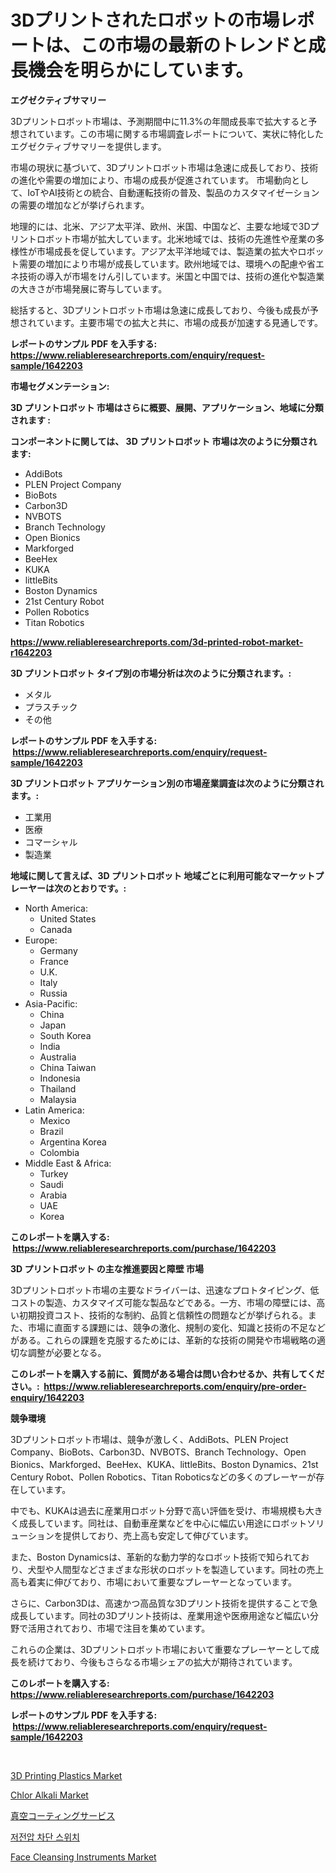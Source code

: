 <p><h1>3Dプリントされたロボットの市場レポートは、この市場の最新のトレンドと成長機会を明らかにしています。</h1></p><p><strong>エグゼクティブサマリー</strong></p>
<p><p>3Dプリントロボット市場は、予測期間中に11.3%の年間成長率で拡大すると予想されています。この市場に関する市場調査レポートについて、実状に特化したエグゼクティブサマリーを提供します。</p><p>市場の現状に基づいて、3Dプリントロボット市場は急速に成長しており、技術の進化や需要の増加により、市場の成長が促進されています。 市場動向として、IoTやAI技術との統合、自動運転技術の普及、製品のカスタマイゼーションの需要の増加などが挙げられます。</p><p>地理的には、北米、アジア太平洋、欧州、米国、中国など、主要な地域で3Dプリントロボット市場が拡大しています。北米地域では、技術の先進性や産業の多様性が市場成長を促しています。アジア太平洋地域では、製造業の拡大やロボット需要の増加により市場が成長しています。欧州地域では、環境への配慮や省エネ技術の導入が市場をけん引しています。米国と中国では、技術の進化や製造業の大きさが市場発展に寄与しています。</p><p>総括すると、3Dプリントロボット市場は急速に成長しており、今後も成長が予想されています。主要市場での拡大と共に、市場の成長が加速する見通しです。</p></p>
<p><strong>レポートのサンプル PDF を入手する: <a href="https://www.reliableresearchreports.com/enquiry/request-sample/1642203">https://www.reliableresearchreports.com/enquiry/request-sample/1642203</a></strong></p>
<p><strong>市場セグメンテーション:</strong></p>
<p><strong> 3D プリントロボット 市場はさらに概要、展開、アプリケーション、地域に分類されます :</strong></p>
<p><strong>コンポーネントに関しては、 3D プリントロボット 市場は次のように分類されます: &nbsp;</strong></p>
<p><ul><li>AddiBots</li><li>PLEN Project Company</li><li>BioBots</li><li>Carbon3D</li><li>NVBOTS</li><li>Branch Technology</li><li>Open Bionics</li><li>Markforged</li><li>BeeHex</li><li>KUKA</li><li>littleBits</li><li>Boston Dynamics</li><li>21st Century Robot</li><li>Pollen Robotics</li><li>Titan Robotics</li></ul></p>
<p><strong><a href="https://www.reliableresearchreports.com/3d-printed-robot-market-r1642203">https://www.reliableresearchreports.com/3d-printed-robot-market-r1642203</a></strong></p>
<p><strong> 3D プリントロボット タイプ別の市場分析は次のように分類されます。:</strong></p>
<p><ul><li>メタル</li><li>プラスチック</li><li>その他</li></ul></p>
<p><strong>レポートのサンプル PDF を入手する: &nbsp;<a href="https://www.reliableresearchreports.com/enquiry/request-sample/1642203">https://www.reliableresearchreports.com/enquiry/request-sample/1642203</a></strong></p>
<p><strong> 3D プリントロボット アプリケーション別の市場産業調査は次のように分類されます。:</strong></p>
<p><ul><li>工業用</li><li>医療</li><li>コマーシャル</li><li>製造業</li></ul></p>
<p><strong>地域に関して言えば、3D プリントロボット 地域ごとに利用可能なマーケットプレーヤーは次のとおりです。:</strong></p>
<p><ul>
    <li>
        North America:
        <ul>
            <li>United States</li>
            <li>Canada</li>
        </ul>
    </li>
    <li>
        Europe:
        <ul>
            <li>Germany</li>
            <li>France</li>
            <li>U.K.</li>
            <li>Italy</li>
            <li>Russia</li>
        </ul>
    </li>
    <li>
        Asia-Pacific:
        <ul>
            <li>China</li>
            <li>Japan</li>
            <li>South Korea</li>
            <li>India</li>
            <li>Australia</li>
            <li>China Taiwan</li>
            <li>Indonesia</li>
            <li>Thailand</li>
            <li>Malaysia</li>
        </ul>
    </li>
    <li>
        Latin America:
        <ul>
            <li>Mexico</li>
            <li>Brazil</li>
            <li>Argentina Korea</li>
            <li>Colombia</li>
        </ul>
    </li>
    <li>
        Middle East & Africa:
        <ul>
            <li>Turkey</li>
            <li>Saudi</li>
            <li>Arabia</li>
            <li>UAE</li>
            <li>Korea</li>
        </ul>
    </li>
    </ul></p>
<p><strong>このレポートを購入する: &nbsp;<a href="https://www.reliableresearchreports.com/purchase/1642203">https://www.reliableresearchreports.com/purchase/1642203</a></strong></p>
<p><strong>3D プリントロボット の主な推進要因と障壁 市場</strong></p>
<p><p>3Dプリントロボット市場の主要なドライバーは、迅速なプロトタイピング、低コストの製造、カスタマイズ可能な製品などである。一方、市場の障壁には、高い初期投資コスト、技術的な制約、品質と信頼性の問題などが挙げられる。また、市場に直面する課題には、競争の激化、規制の変化、知識と技術の不足などがある。これらの課題を克服するためには、革新的な技術の開発や市場戦略の適切な調整が必要となる。</p></p>
<p><strong>このレポートを購入する前に、質問がある場合は問い合わせるか、共有してください。:&nbsp; <a href="https://www.reliableresearchreports.com/enquiry/pre-order-enquiry/1642203">https://www.reliableresearchreports.com/enquiry/pre-order-enquiry/1642203</a></strong></p>
<p><strong>競争環境</strong></p>
<p><p>3Dプリントロボット市場は、競争が激しく、AddiBots、PLEN Project Company、BioBots、Carbon3D、NVBOTS、Branch Technology、Open Bionics、Markforged、BeeHex、KUKA、littleBits、Boston Dynamics、21st Century Robot、Pollen Robotics、Titan Roboticsなどの多くのプレーヤーが存在しています。</p><p>中でも、KUKAは過去に産業用ロボット分野で高い評価を受け、市場規模も大きく成長しています。同社は、自動車産業などを中心に幅広い用途にロボットソリューションを提供しており、売上高も安定して伸びています。</p><p>また、Boston Dynamicsは、革新的な動力学的なロボット技術で知られており、犬型や人間型などさまざまな形状のロボットを製造しています。同社の売上高も着実に伸びており、市場において重要なプレーヤーとなっています。</p><p>さらに、Carbon3Dは、高速かつ高品質な3Dプリント技術を提供することで急成長しています。同社の3Dプリント技術は、産業用途や医療用途など幅広い分野で活用されており、市場で注目を集めています。</p><p>これらの企業は、3Dプリントロボット市場において重要なプレーヤーとして成長を続けており、今後もさらなる市場シェアの拡大が期待されています。</p></p>
<p><strong>このレポートを購入する: &nbsp; <a href="https://www.reliableresearchreports.com/purchase/1642203">https://www.reliableresearchreports.com/purchase/1642203</a></strong></p>
<p><strong>レポートのサンプル PDF を入手する: &nbsp;<a href="https://www.reliableresearchreports.com/enquiry/request-sample/1642203">https://www.reliableresearchreports.com/enquiry/request-sample/1642203</a></strong><strong></strong></p>
<p>&nbsp;</p>
<p><p><a href="https://github.com/timeliteaut/Market-Research-Report-List-2/blob/main/3d-printing-plastics-market.md">3D Printing Plastics Market</a></p><p><a href="https://github.com/bobicer/Market-Research-Report-List-3/blob/main/chlor-alkali-market.md">Chlor Alkali Market</a></p><p><a href="https://github.com/RudyBoyer2017/Market-Research-Report-List-1/blob/main/582792369851.md">真空コーティングサービス</a></p><p><a href="https://github.com/durgin521/Market-Research-Report-List-1/blob/main/228533067352.md">저전압 차단 스위치</a></p><p><a href="https://issuu.com/reportprime-2/docs/face-cleansing-instruments-market-size-2030.pptx">Face Cleansing Instruments Market</a></p></p>